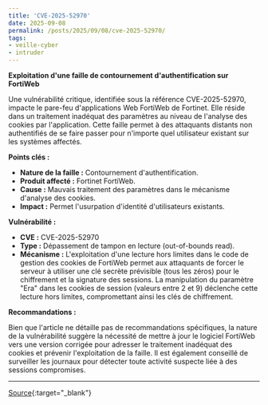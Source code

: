 ```yaml
---
title: 'CVE-2025-52970'
date: 2025-09-08
permalink: /posts/2025/09/08/cve-2025-52970/
tags:
- veille-cyber
- intruder
---
```

**Exploitation d'une faille de contournement d'authentification sur FortiWeb**

Une vulnérabilité critique, identifiée sous la référence CVE-2025-52970, impacte le pare-feu d'applications Web FortiWeb de Fortinet. Elle réside dans un traitement inadéquat des paramètres au niveau de l'analyse des cookies par l'application. Cette faille permet à des attaquants distants non authentifiés de se faire passer pour n'importe quel utilisateur existant sur les systèmes affectés.

**Points clés :**

*   **Nature de la faille :** Contournement d'authentification.
*   **Produit affecté :** Fortinet FortiWeb.
*   **Cause :** Mauvais traitement des paramètres dans le mécanisme d'analyse des cookies.
*   **Impact :** Permet l'usurpation d'identité d'utilisateurs existants.

**Vulnérabilité :**

*   **CVE :** CVE-2025-52970
*   **Type :** Dépassement de tampon en lecture (out-of-bounds read).
*   **Mécanisme :** L'exploitation d'une lecture hors limites dans le code de gestion des cookies de FortiWeb permet aux attaquants de forcer le serveur à utiliser une clé secrète prévisible (tous les zéros) pour le chiffrement et la signature des sessions. La manipulation du paramètre "Era" dans les cookies de session (valeurs entre 2 et 9) déclenche cette lecture hors limites, compromettant ainsi les clés de chiffrement.

**Recommandations :**

Bien que l'article ne détaille pas de recommandations spécifiques, la nature de la vulnérabilité suggère la nécessité de mettre à jour le logiciel FortiWeb vers une version corrigée pour adresser le traitement inadéquat des cookies et prévenir l'exploitation de la faille. Il est également conseillé de surveiller les journaux pour détecter toute activité suspecte liée à des sessions compromises.

---
[Source](https://cvemon.intruder.io/cves/CVE-2025-52970){:target="_blank"}
